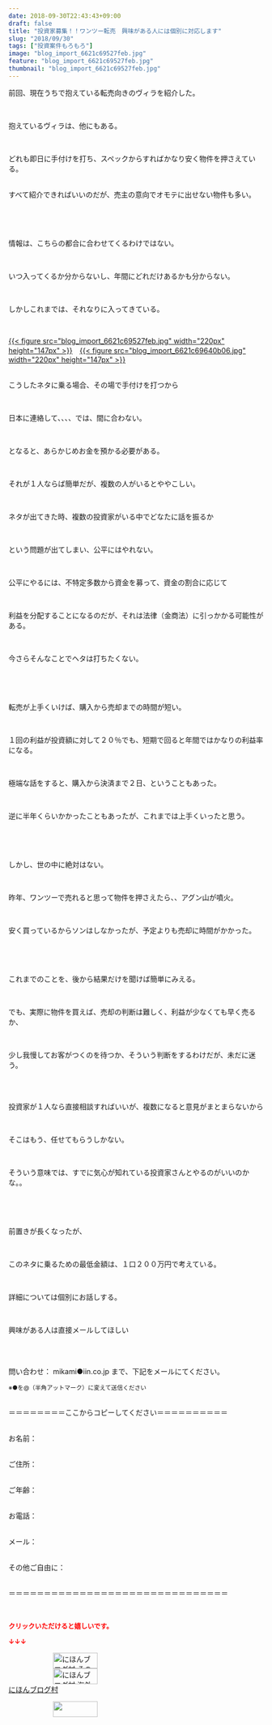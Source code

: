 ```yaml
---
date: 2018-09-30T22:43:43+09:00
draft: false
title: "投資家募集！！ワンツー転売　興味がある人には個別に対応します"
slug: "2018/09/30"
tags: ["投資案件もろもろ"]
image: "blog_import_6621c69527feb.jpg"
feature: "blog_import_6621c69527feb.jpg"
thumbnail: "blog_import_6621c69527feb.jpg"
---
```

<p>前回、現在うちで抱えている転売向きのヴィラを紹介した。</p><p> </p><p>抱えているヴィラは、他にもある。</p><p> </p><p>どれも即日に手付けを打ち、スペックからすればかなり安く物件を押さえている。</p><p><br/>すべて紹介できればいいのだが、売主の意向でオモテに出せない物件も多い。</p><p> </p><p> </p><p>情報は、こちらの都合に合わせてくるわけではない。</p><p> </p><p>いつ入ってくるか分からないし、年間にどれだけあるかも分からない。</p><p> </p><p>しかしこれまでは、それなりに入ってきている。</p><p> </p><p><a href="blog_import_6621c69527feb.jpg">{{< figure src="blog_import_6621c69527feb.jpg" width="220px" height="147px" >}}</a>　<a href="blog_import_6621c69640b06.jpg">{{< figure src="blog_import_6621c69640b06.jpg" width="220px" height="147px" >}}</a></p><p><br/>こうしたネタに乗る場合、その場で手付けを打つから</p><p> </p><p>日本に連絡して、、、、では、間に合わない。</p><p> </p><p>となると、あらかじめお金を預かる必要がある。</p><p> </p><p>それが１人ならば簡単だが、複数の人がいるとややこしい。</p><p> </p><p>ネタが出てきた時、複数の投資家がいる中でどなたに話を振るか</p><p> </p><p>という問題が出てしまい、公平にはやれない。</p><p> </p><p>公平にやるには、不特定多数から資金を募って、資金の割合に応じて</p><p> </p><p>利益を分配することになるのだが、それは法律（金商法）に引っかかる可能性がある。</p><p> </p><p>今さらそんなことでヘタは打ちたくない。</p><p> </p><p> </p><p>転売が上手くいけば、購入から売却までの時間が短い。</p><p> </p><p>１回の利益が投資額に対して２０％でも、短期で回ると年間ではかなりの利益率になる。</p><p> </p><p>極端な話をすると、購入から決済まで２日、ということもあった。</p><p> </p><p>逆に半年くらいかかったこともあったが、これまでは上手くいったと思う。</p><p> </p><p> </p><p>しかし、世の中に絶対はない。</p><p> </p><p>昨年、ワンツーで売れると思って物件を押さえたら、、アグン山が噴火。</p><p> </p><p>安く買っているからソンはしなかったが、予定よりも売却に時間がかかった。</p><p> </p><p> </p><p>これまでのことを、後から結果だけを聞けば簡単にみえる。</p><p> </p><p>でも、実際に物件を買えば、売却の判断は難しく、利益が少なくても早く売るか、</p><p> </p><p>少し我慢してお客がつくのを待つか、そういう判断をするわけだが、未だに迷う。</p><p> </p><p><br/>投資家が１人なら直接相談すればいいが、複数になると意見がまとまらないから</p><p> </p><p>そこはもう、任せてもらうしかない。</p><p> </p><p>そういう意味では、すでに気心が知れている投資家さんとやるのがいいのかな。。</p><p> </p><p> </p><p>前置きが長くなったが、</p><p> </p><p>このネタに乗るための最低金額は、１口２００万円で考えている。</p><p> </p><p>詳細については個別にお話しする。</p><p> </p><p>興味がある人は直接メールしてほしい</p><p> </p><p><br/>問い合わせ： mikami●iin.co.jp まで、下記をメールにてください。</p><p><span style="font-size: 0.83em;">※●を@（半角アットマーク）に変えて送信ください</span></p><p><br/>＝＝＝＝＝＝＝＝ここからコピーしてください＝＝＝＝＝＝＝＝＝＝</p><p><br/>お名前：</p><p><br/>ご住所：</p><p><br/>ご年齢：</p><p><br/>お電話：</p><p><br/>メール：</p><p><br/>その他ご自由に：</p><p><br/>＝＝＝＝＝＝＝＝＝＝＝＝＝＝＝＝＝＝＝＝＝＝＝＝＝＝＝＝＝＝＝</p><p> </p><p><font color="#ff0000" size="2"><strong>クリックいただけると嬉しいです。</strong></font></p><p><font color="#ff0000" size="2"><strong>↓↓↓</strong></font></p><p><a href="ranking.html?p_cid=01260127" id="&amp;blogmura_banner" target="_blank"><img alt="にほんブログ村 その他生活ブログ 不動産投資へ" border="0" height="31" src="data:image/svg+xml;charset=utf-8,%3Csvg%20xmlns%3D%22http%3A%2F%2Fwww.w3.org%2F2000%2Fsvg%22%20title%3D%22Placeholder%20for%20Images%22%20role%3D%22presentation%22%20viewBox%3D%220%200%2088%2031%22%20%2F%3E" width="88" data-src="https://img-proxy.blog-video.jp/images?url=http%3A%2F%2Flife.blogmura.com%2Fhudousantoushi%2Fimg%2Fhudousantoushi88_31.gif" style="aspect-ratio: auto 88 / 31;"/><noscript><img alt="にほんブログ村 その他生活ブログ 不動産投資へ" border="0" height="31" src="https://img-proxy.blog-video.jp/images?url=http%3A%2F%2Flife.blogmura.com%2Fhudousantoushi%2Fimg%2Fhudousantoushi88_31.gif" width="88"></noscript></a><br/><a href="ranking.html?p_cid=01260127" target="_blank"><img alt="にほんブログ村 海外生活ブログ バリ島情報へ" border="0" height="31" src="data:image/svg+xml;charset=utf-8,%3Csvg%20xmlns%3D%22http%3A%2F%2Fwww.w3.org%2F2000%2Fsvg%22%20title%3D%22Placeholder%20for%20Images%22%20role%3D%22presentation%22%20viewBox%3D%220%200%2088%2031%22%20%2F%3E" width="88" data-src="https://img-proxy.blog-video.jp/images?url=http%3A%2F%2Foverseas.blogmura.com%2Fbali%2Fimg%2Fbali88_31.gif" style="aspect-ratio: auto 88 / 31;"/><noscript><img alt="にほんブログ村 海外生活ブログ バリ島情報へ" border="0" height="31" src="https://img-proxy.blog-video.jp/images?url=http%3A%2F%2Foverseas.blogmura.com%2Fbali%2Fimg%2Fbali88_31.gif" width="88"></noscript></a><br/><a href="ranking.html?p_cid=01260127" target="_blank">にほんブログ村</a></p><p><a href="link.php?1804582" title="人気ブログランキングへ"><img border="0" height="31" src="data:image/svg+xml;charset=utf-8,%3Csvg%20xmlns%3D%22http%3A%2F%2Fwww.w3.org%2F2000%2Fsvg%22%20title%3D%22Placeholder%20for%20Images%22%20role%3D%22presentation%22%20viewBox%3D%220%200%2088%2031%22%20%2F%3E" width="88" data-src="https://blog.with2.net/img/banner/banner_22.gif" style="aspect-ratio: auto 88 / 31;"/><noscript><img border="0" height="31" src="https://blog.with2.net/img/banner/banner_22.gif" width="88"></noscript></a></p><p> </p>

